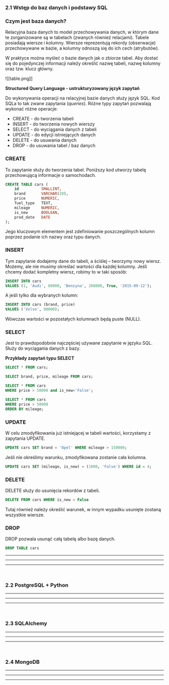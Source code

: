 ### 2.1 Wstęp do baz danych i podstawy SQL
### Czym jest baza danych?
Relacyjna baza danych to model przechowywania danych, w którym dane te zorganizowane są w tabelach (zwanych również relacjami). Tabele posiadają wiersze i kolumny. Wiersze reprezentują rekordy (obserwacje) przechowywane w bazie, a kolumny odnoszą się do ich cech (atrybutów).

W praktyce można myśleć o bazie danych jak o zbiorze tabel. Aby dostać się do pojedynczej informacji należy określić nazwę tabeli, nazwę kolumny oraz tzw. klucz główny.

![[table.png]]


**Structured Query Language - ustrukturyzowany język zapytań**

Do wykonywania operacji na relacyjnej bazie danych służy język SQL. Kod SQLa to tak zwane zapytania (*queries*). Różne typy zapytań pozwalają wykonać różne operacje:

- CREATE - do tworzenia tabeli
- INSERT - do tworzenia nowych wierszy
- SELECT - do wyciągania danych z tabeli
- UPDATE - do edycji istniejących danych
- DELETE - do usuwania danych
- DROP - do usuwania tabel / baz danych


### **CREATE**

To zapytanie służy do tworzenia tabel. Poniższy kod utworzy tabelę przechowującą informacje o samochodach.

``` SQL
CREATE TABLE cars (
    id          SMALLINT,    
    brand       VARCHAR(20), 
    price       NUMERIC,     
    fuel_type   TEXT,      
    mileage     NUMERIC,
    is_new      BOOLEAN,  
    prod_date   DATE 
);
```

Jego kluczowym elementem jest zdefiniowanie poszczególnych kolumn poprzez podanie ich nazwy oraz typu danych.


### **INSERT** 

Tym zapytanie dodajemy dane do tabeli, a ściślej – tworzymy nowy wiersz. Możemy, ale nie musimy określać wartości dla każdej kolumny. Jeśli chcemy dodać kompletny wiersz, robimy to w taki sposób:

```sql
INSERT INTO cars
VALUES (1, 'Audi', 80000, 'Benzyna', 200000, True, '2015-09-12');
```

A jeśli tylko dla wybranych kolumn:
```sql
INSERT INTO cars (brand, price)
VALUES ('Volvo', 90000);
```

Wówczas wartości w pozostałych kolumnach będą puste (NULL).

### **SELECT**

Jest to prawdopodobnie najczęściej używane zapytanie w języku SQL. Służy do wyciągania danych z bazy.

**Przykłady zapytań typu SELECT**

``` SQL
SELECT * FROM cars; 

SELECT brand, price, mileage FROM cars; 

SELECT * FROM cars
WHERE price > 50000 and is_new='False';

SELECT * FROM cars
WHERE price > 50000
ORDER BY mileage;
```


### UPDATE
W celu zmodyfikowania już istniejącej w tabeli wartości, korzystamy z zapytania UPDATE.

```SQL
UPDATE cars SET brand = 'Opel' WHERE mileage > 150000;
```

Jeśli nie określimy warunku, zmodyfikowana zostanie cała kolumna.

```SQL
UPDATE cars SET (mileage, is_new) = (1000, 'False') WHERE id = 4;
```

### DELETE
DELETE służy do usunięcia rekordów z tabeli.

```SQL
DELETE FROM cars WHERE is_new = False
```

Tutaj również należy określić warunek, w innym wypadku usunięte zostaną wszystkie wiersze.

### DROP

DROP pozwala usunąć całą tabelę albo bazę danych.

```SQL
DROP TABLE cars
```


---
---
---
&nbsp;
### 2.2 PostgreSQL + Python

---
---
---
&nbsp;
### 2.3 SQLAlchemy

---
---
---
&nbsp;
### 2.4 MongoDB

---
---
---
&nbsp;
